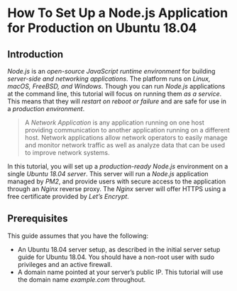 # How To Set Up a Node.js Application for Production on Ubuntu 18.04

## Introduction

*Node.js* is an *open-source JavaScript runtime environment* for building *server-side and networking applications*. The platform runs on *Linux, macOS, FreeBSD, and Windows*. Though you can run *Node.js* applications at the command line, this tutorial will focus on running them *as a service*. This means that they will *restart on reboot or failure* and are safe for use in a *production environment*.

> A *Network Application* is any application running on one host providing communication to another application running on a different host. Network applications allow network operators to easily manage and monitor network traffic as well as analyze data that can be used to improve network systems.

In this tutorial, you will set up a *production-ready Node.js* environment on a single *Ubuntu 18.04 server*. This server will run a *Node.js* application managed by *PM2*, and provide users with secure access to the application through an *Nginx* reverse proxy. The *Nginx* server will offer HTTPS using a free certificate provided by *Let’s Encrypt*.

## Prerequisites

This guide assumes that you have the following:

* An Ubuntu 18.04 server setup, as described in the initial server setup guide for Ubuntu 18.04. You should have a non-root user with sudo privileges and an active firewall.
* A domain name pointed at your server’s public IP. This tutorial will use the domain name *example.com* throughout.
